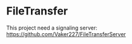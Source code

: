 # FileTransfer
This project need a signaling server: https://github.com/Vaker227/FileTransferServer
